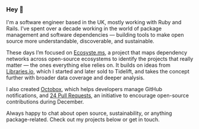 ### Hey 👋

I'm a software engineer based in the UK, mostly working with Ruby and Rails. I’ve spent over a decade working in the world of package management and software dependencies — building tools to make open source more understandable, discoverable, and sustainable.

These days I’m focused on [Ecosyste.ms](https://github.com/ecosyste-ms), a project that maps dependency networks across open-source ecosystems to identify the projects that really matter — the ones everything else relies on. It builds on ideas from [Libraries.io](https://github.com/librariesio/libraries.io), which I started and later sold to Tidelift, and takes the concept further with broader data coverage and deeper analysis.

I also created [Octobox](https://github.com/octobox/octobox), which helps developers manage GitHub notifications, and [24 Pull Requests](https://github.com/24pullrequests/24pullrequests), an initiative to encourage open-source contributions during December.

Always happy to chat about open source, sustainability, or anything package-related. Check out my projects below or get in touch.
